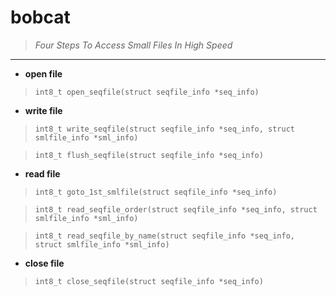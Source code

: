 # bobcat #
> *Four Steps To Access Small Files In High Speed*

----------

- **open file**

> `int8_t open_seqfile(struct seqfile_info *seq_info)`

- **write file**

> `int8_t write_seqfile(struct seqfile_info *seq_info, struct smlfile_info *sml_info)`

> `int8_t flush_seqfile(struct seqfile_info *seq_info)`

- **read file**

> `int8_t goto_1st_smlfile(struct seqfile_info *seq_info)`

> `int8_t read_seqfile_order(struct seqfile_info *seq_info, struct smlfile_info *sml_info)`

> `int8_t read_seqfile_by_name(struct seqfile_info *seq_info, struct smlfile_info *sml_info)`

- **close file**

> `int8_t close_seqfile(struct seqfile_info *seq_info)`
